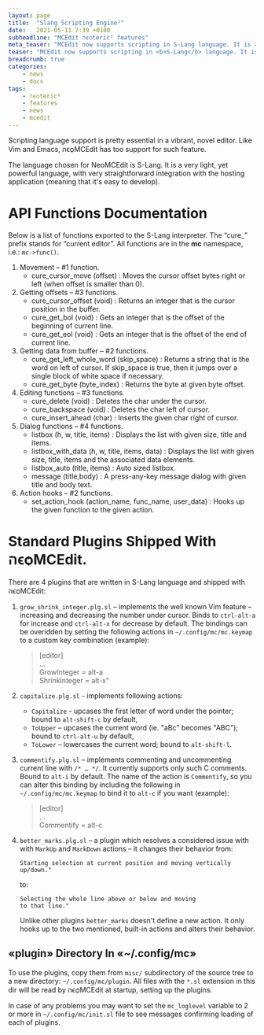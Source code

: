 ```yaml
---
layout: page
title:  "Slang Scripting Engine²"
date:   2021-05-11 7:39 +0100
subheadline: "MCEdit הϵѻteric² features"
meta_teaser: "MCEdit now supports scripting in S-Lang language. It is a very light solution, yet very functional."
teaser: "MCEdit now supports scripting in <b>S-Lang</b> language. It is a very light solution, yet very functional."
breadcrumb: true
categories: 
    - news
    - docs
tags:
    - הϵѻteric²
    - features
    - news
    - mcedit
---
```


Scripting language support is pretty essential in a vibrant, novel 
editor. Like Vim and Emacs, הϵѻMCEdit has too support for such 
feature. 

The language chosen for NeoMCEdit is S-Lang. It is a very light,
yet powerful language, with very straightforward integration
with the hosting application (meaning that it's easy to develop).


# API Functions Documentation

Below is a list of functions exported to the S-Lang interpreter. The
“cure_” prefix stands for “current editor”. All functions are in the
**mc** namespace, i.e.: `mc->func()`.

1. Movement – #1 function.
   - cure_cursor_move (offset)
:    Moves the cursor offset bytes right or left (when offset is
     smaller than 0).
2. Getting offsets – #3 functions.
   - cure_cursor_offset (void)
:    Returns an integer that is the cursor position in the buffer.
   - cure_get_bol (void)
:    Gets an integer that is the offset of the
beginning of current line. 
   - cure_get_eol (void)
:    Gets an integer that
is the offset of the end of current line.
4. Getting data from buffer – #2 functions. 
   - cure_get_left_whole_word (skip_space)
:    Returns a string that is the word on left of cursor. If
     skip_space is true, then it jumps over a single block of 
     white space if necessary.
   - cure_get_byte (byte_index)
:    Returns the byte at given byte offset.
5. Editing functions – #3 functions. 
   - cure_delete (void)
:    Deletes the char under the cursor. 
   - cure_backspace (void)
:    Deletes the char left of cursor. 
   - cure_insert_ahead (char)
:    Inserts the given char right of cursor.
6. Dialog functions – #4 functions. 
   - listbox (h, w, title, items)
:    Displays the list with given size, title and
items.
   - listbox_with_data (h, w, title, items, data)
:    Displays the list
with given size, title, items and the associated data elements.
   - listbox_auto (title, items)
:    Auto sized listbox. 
   - message (title,body)
:  A press-any-key message dialog with given title and body text.
7. Action hooks – #2 functions. 
   - set_action_hook (action_name, func_name, user_data)
:  Hooks up the given function to the given action.

# Standard Plugins Shipped With הϵѻMCEdit.

There are 4 plugins that are written in S-Lang language and shipped
with הϵѻMCEdit:

1. `grow_shrink_integer.plg.sl` – implements the well known Vim 
   feature – increasing and decreasing the number under cursor.
   Binds to `ctrl-alt-a` for increase and `ctrl-alt-x` for decrease
   by default. The bindings can be overidden by setting the 
   following actions in `~/.config/mc/mc.keymap` to a custom
   key combination (example):
   > [editor]<br/>…<br/>GrowInteger = alt-a<br/>ShrinkInteger = alt-x"

2. `capitalize.plg.sl` - implements following actions:
   - `Capitalize` - upcases the first letter of word under the 
     pointer; bound to `alt-shift-c` by default,
   - `ToUpper` – upcases the current word (ie. "aBc" becomes "ABC");
     bound to `ctrl-alt-u` by default,
   - `ToLower` – lowercases the current word; bound to `alt-shift-l`.

3. `commentify.plg.sl` – implements commenting and uncommenting
   current line with `/* … */`. It currently supports only such
   C comments. Bound to `alt-i` by default. The name of the 
   action is `Commentify`, so you can alter this binding by
   including the following in `~/.config/mc/mc.keymap` to bind
   it to `alt-c` if you want (example):

   > [editor]<br/>…<br/>Commentify = alt-c

4. `better_marks.plg.sl` – a plugin which resolves a considered 
   issue with with `MarkUp` and `MarkDown` actions – it changes
   their behavior from:
   ```
   Starting selection at current position and moving vertically 
   up/down." 
   ```

   to:
   ```
   Selecting the whole line above or below and moving
   to that line."
   ```

   Unlike other plugins `better_marks` doesn't define a new action.
   It only hooks up to the two mentioned, built-in actions and 
   alters their behavior.

## «plugin» Directory In «~/.config/mc»

To use the plugins, copy them from `misc/` subdirectory of the
source tree to a new directory: `~/.config/mc/plugin`. All files
with the `*.sl` extension in this dir will be read by הϵѻMCEdit at
startup, setting up the plugins. 

In case of any problems you may want to set the `mc_loglevel` 
variable to 2 or more in `~/.config/mc/init.sl` file to see 
messages confirming loading of each of plugins.






